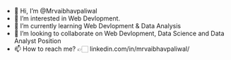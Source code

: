 - 👋 Hi, I’m @Mrvaibhavpaliwal
- 👀 I’m interested in Web Devlopment.
- 🌱 I’m currently learning  Web Devlopment & Data Analysis 
- 💞️ I’m looking to collaborate on Web Devlopment, Data Science and Data Analyst Position
- 📫 How to reach me? 👉🏻 linkedin.com/in/mrvaibhavpaliwal/

<!---
Mrvaibhavpaliwal is a ✨ special ✨ repository because its `README.md` (this file) appears on your GitHub profile.
You can click the Preview link to take a look at your changes.
--->
